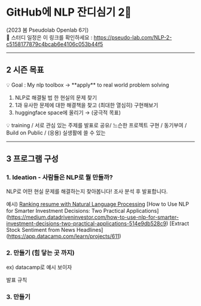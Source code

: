 
# GitHub에 NLP 잔디심기 2👋 
(2023 봄 Pseudolab Openlab 6기)  
🔭 스터디 일정은 이 링크를 확인하세요 : https://pseudo-lab.com/NLP-2-c5158177879c4bcab6e4106c053b44f5



---

## 2 시즌 목표

<aside>
💡 Goal : My nlp toolbox → **apply** to real world problem solving

</aside>

1. NLP로 해결될 법 한 현실의 문제 찾기
2. 1과 유사한 문제에 대한 해결책을 찾고 (최대한 열심히) 구현해보기 
3. huggingface space에 올리기 → (궁극적 목표)

💡  training / 서로 관심 있는 주제를 발표로 공유/ 느슨한 프로젝트 구현 / 동기부여 / Build on Public / (응용) 실생활에 쓸 수 있는


---
## 3 프로그램 구성

### 1. Ideation - 사람들은 NLP로 뭘 만들까?

NLP로 어떤 현실 문제를 해결하는지 찾아봅니다! 조사 분석 후 발표합니다. 

예시)
[Ranking resume with Natural Language Processing](https://medium.com/@cheikhgueyewane_38422/ranking-resume-with-natural-language-processing-8c4ce7dbda55)
[How to Use NLP for Smarter Investment Decisions: Two Practical Applications] (https://medium.datadriveninvestor.com/how-to-use-nlp-for-smarter-investment-decisions-two-practical-applications-514e9db528c9) 
[Extract Stock Sentiment from News Headlines] (https://app.datacamp.com/learn/projects/611)

### 2. 만들기 (힘 닿는 곳 까지)

ex) datacamp로 예시 보이자

발표 규칙

### 3. 만들기 
